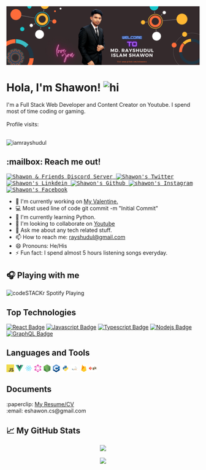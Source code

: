 <img src='https://raw.githubusercontent.com/iamrayshudul/iamrayshudul/main/iamrayshudul.png'/>
<h1>Hola, I'm Shawon! <img src="https://user-images.githubusercontent.com/1303154/88677602-1635ba80-d120-11ea-84d8-d263ba5fc3c0.gif" width="28px" alt="hi"></h1>
I'm a Full Stack Web Developer and Content Creator on Youtube. I spend most of time coding or gaming.
<br />
<br />
Profile visits:
<br />
<br />
<p align="left"> <img src="https://komarev.com/ghpvc/?username=iamrayshudul&label=Views&color=blue&style=plastic" alt="iamrayshudul" /> </p>

<h2> :mailbox: Reach me out! </h2>
<p align="left">
  <samp>
  <a href="https://discord.gg/">
  <img  alt="Shawon & Friends Discord Server" width="16px" src="https://cdn.jsdelivr.net/npm/simple-icons@v3/icons/discord.svg" />
</a>
<a href="https://twitter.com/">
  <img  alt="Shawon's Twitter" width="16px" src="https://cdn.jsdelivr.net/npm/simple-icons@v3/icons/twitter.svg" />
</a>
<a href="https://www.linkedin.com/in/fnshawon/">
  <img  alt="Shawon's Linkdein" width="16px" src="https://cdn.jsdelivr.net/npm/simple-icons@v3/icons/linkedin.svg" />
</a>
<a href="https://github.com/iamrayshudul">
  <img  alt="Shawon's Github" width="16px" src="https://cdn.jsdelivr.net/npm/simple-icons@v3/icons/github.svg" />
</a>
<a href="https://instagram.com/rayshudul/">
  <img  alt="shawon's Instagram" width="16px" src="https://cdn.jsdelivr.net/npm/simple-icons@v3/icons/instagram.svg" />
</a>
<a href="https://www.facebook.com/rayshudul">
  <img  alt="Shawon's Facebook" width="16px" src="https://cdn.jsdelivr.net/npm/simple-icons@v3/icons/facebook.svg" />
</a>
  </samp>
  
 <br>
 </p>

- 🔭 I'm currently working on <a href='https://iamrayshudul.github.io/valentine_demonstration/'>My Valentine.</a>
- 💻 Most used line of code git commit -m "Initial Commit"
- 🌱 I'm currently learning Python.
- 👯 I'm looking to collaborate on <a href='https://www.youtube.com/channel/UC9tMQC2kecFbswAz7UsTk6A'>Youtube</a>
- 💬 Ask me about any tech related stuff.
- 📫 How to reach me: rayshudul@gmail.com
- 😄 Pronouns: He/His
- ⚡ Fun fact: I spend almost 5 hours listening songs everyday.

<h2> 🎧 Playing with me </h2>

<img src="https://now-playing-codestackr.vercel.app/api/spotify-playing" alt="codeSTACKr Spotify Playing" width="350" />

<h2> Top Technologies </h2>

[![React Badge](https://img.shields.io/badge/-React-61DBFB?style=for-the-badge&labelColor=black&logo=react&logoColor=61DBFB)](#) [![Javascript Badge](https://img.shields.io/badge/-Javascript-F0DB4F?style=for-the-badge&labelColor=black&logo=javascript&logoColor=F0DB4F)](#) [![Typescript Badge](https://img.shields.io/badge/-Typescript-007acc?style=for-the-badge&labelColor=black&logo=typescript&logoColor=007acc)](#) [![Nodejs Badge](https://img.shields.io/badge/-Nodejs-3C873A?style=for-the-badge&labelColor=black&logo=node.js&logoColor=3C873A)](#) [![GraphQL Badge](https://img.shields.io/badge/-GraphQl-e535ab?style=for-the-badge&labelColor=black&logo=node.js&logoColor=e535ab)](#)

<h2> Languages and Tools </h2>

<code><img height="20" src="https://raw.githubusercontent.com/github/explore/80688e429a7d4ef2fca1e82350fe8e3517d3494d/topics/javascript/javascript.png"></code>
<code><img height="20" src="https://raw.githubusercontent.com/github/explore/80688e429a7d4ef2fca1e82350fe8e3517d3494d/topics/vue/vue.png"></code>
<code><img height="20" src="https://raw.githubusercontent.com/github/explore/80688e429a7d4ef2fca1e82350fe8e3517d3494d/topics/react/react.png"></code>
<code><img height="20" src="https://raw.githubusercontent.com/github/explore/5c058a388828bb5fde0bcafd4bc867b5bb3f26f3/topics/graphql/graphql.png"></code>
<code><img height="20" src="https://raw.githubusercontent.com/github/explore/80688e429a7d4ef2fca1e82350fe8e3517d3494d/topics/nodejs/nodejs.png"></code>
<code><img height="20" src="https://raw.githubusercontent.com/github/explore/80688e429a7d4ef2fca1e82350fe8e3517d3494d/topics/cpp/cpp.png"></code>
<code><img height="20" src="https://raw.githubusercontent.com/github/explore/80688e429a7d4ef2fca1e82350fe8e3517d3494d/topics/python/python.png"></code>
<code><img height="20" src="https://raw.githubusercontent.com/github/explore/80688e429a7d4ef2fca1e82350fe8e3517d3494d/topics/mysql/mysql.png"></code>
<code><img height="20" src="https://raw.githubusercontent.com/github/explore/80688e429a7d4ef2fca1e82350fe8e3517d3494d/topics/firebase/firebase.png"></code>
<code><img height="20" src="https://raw.githubusercontent.com/github/explore/80688e429a7d4ef2fca1e82350fe8e3517d3494d/topics/git/git.png"></code>

<h2> Documents </h2>
:paperclip: <a href='https://drive.google.com/file/d/1lBhCoA_xKLoX_ohIIGNYxeTlYPeLxuSL/view?usp=sharing'>My Resume/CV</a>
<br />
:email: eshawon.cs@gmail.com

<h2 align="Left"> 📈 My GitHub Stats </h2>
<p align="center">
<img src="https://github-readme-stats.vercel.app/api?username=iamrayshudul&&show_icons=true&title_color=222222&icon_color=03A87C&text_color=333333&bg_color=ffffff">
</p>
<p align="center"><img src="https://github-readme-stats.vercel.app/api/top-langs/?username=iamrayshudul&layout=compact&bg_color=ffffff&text_color=333333"></p>
